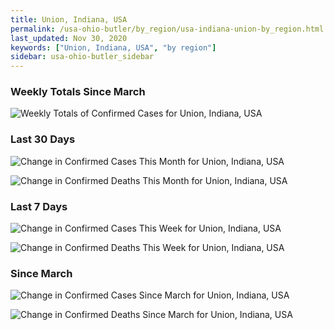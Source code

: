 ```yaml
---
title: Union, Indiana, USA
permalink: /usa-ohio-butler/by_region/usa-indiana-union-by_region.html
last_updated: Nov 30, 2020
keywords: ["Union, Indiana, USA", "by region"]
sidebar: usa-ohio-butler_sidebar
---
```


<h3>Weekly Totals Since March</h3>

![Weekly Totals of Confirmed Cases for Union, Indiana, USA](/covid_tracker/images/graphs/usa-indiana-union-weekly_totals_graph.png)

<h3>Last 30 Days</h3>

![Change in Confirmed Cases This Month for Union, Indiana, USA](/covid_tracker/images/graphs/usa-indiana-union-delta_confirmed-30_days_graph.png)

![Change in Confirmed Deaths This Month for Union, Indiana, USA](/covid_tracker/images/graphs/usa-indiana-union-delta_deaths-30_days_graph.png)

<h3>Last 7 Days</h3>

![Change in Confirmed Cases This Week for Union, Indiana, USA](/covid_tracker/images/graphs/usa-indiana-union-delta_confirmed-7_days_graph.png)

![Change in Confirmed Deaths This Week for Union, Indiana, USA](/covid_tracker/images/graphs/usa-indiana-union-delta_deaths-7_days_graph.png)

<h3>Since March</h3>

![Change in Confirmed Cases Since March for Union, Indiana, USA](/covid_tracker/images/graphs/usa-indiana-union-delta_confirmed-since_march_graph.png)

![Change in Confirmed Deaths Since March for Union, Indiana, USA](/covid_tracker/images/graphs/usa-indiana-union-delta_deaths-since_march_graph.png)
